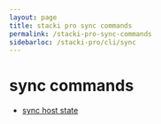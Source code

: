 ```yaml
---
layout: page
title: stacki pro sync commands
permalink: /stacki-pro-sync-commands
sidebarloc: /stacki-pro/cli/sync
---
```


# sync commands

  * [sync host state](sync-host-state)
